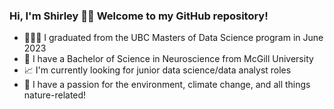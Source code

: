 ### Hi, I'm Shirley 👋🏼 Welcome to my GitHub repository! 

- 👩🏻‍💻 I graduated from the UBC Masters of Data Science program in June 2023
- 🧠 I have a Bachelor of Science in Neuroscience from McGill University
- 📈 I'm currently looking for junior data science/data analyst roles
- 🌳 I have a passion for the environment, climate change, and all things nature-related! 



<!--
**shlrley/shlrley** is a ✨ _special_ ✨ repository because its `README.md` (this file) appears on your GitHub profile.

Here are some ideas to get you started:

- 🔭 I’m currently working on ...
- 🌱 I’m currently learning ...
- 👯 I’m looking to collaborate on ...
- 🤔 I’m looking for help with ...
- 💬 Ask me about ...
- 📫 How to reach me: ...
- 😄 Pronouns: ...
- ⚡ Fun fact: ...
-->
